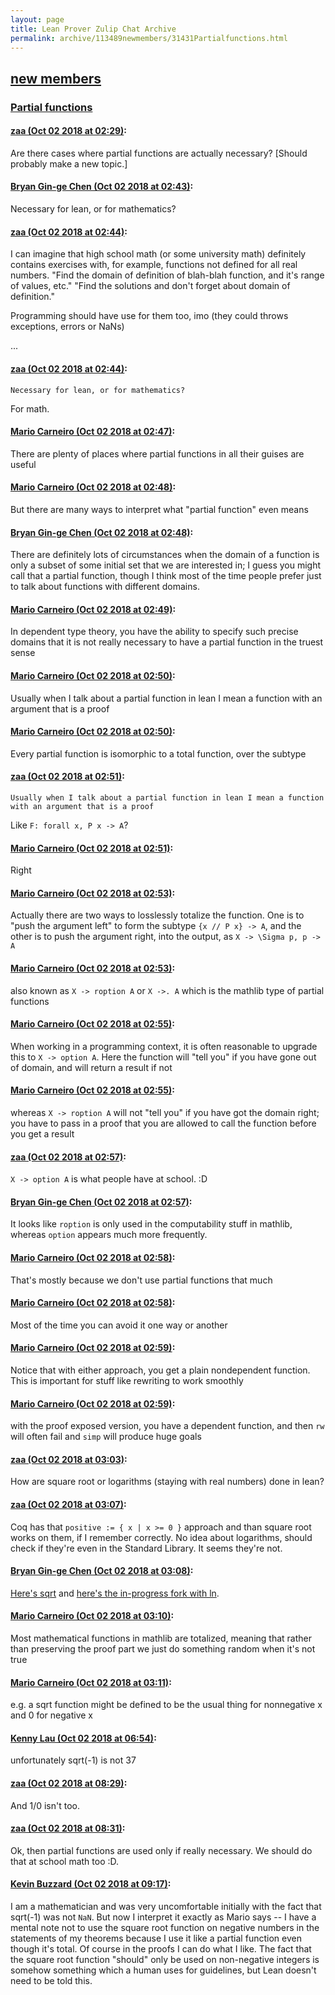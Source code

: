 ```yaml
---
layout: page
title: Lean Prover Zulip Chat Archive 
permalink: archive/113489newmembers/31431Partialfunctions.html
---
```


## [new members](index.html)
### [Partial functions](31431Partialfunctions.html)

#### [zaa (Oct 02 2018 at 02:29)](https://leanprover.zulipchat.com/#narrow/stream/113489-new%20members/topic/Partial%20functions/near/135005256):
Are there cases where partial functions are actually necessary? [Should probably make a new topic.]

#### [Bryan Gin-ge Chen (Oct 02 2018 at 02:43)](https://leanprover.zulipchat.com/#narrow/stream/113489-new%20members/topic/Partial%20functions/near/135005726):
Necessary for lean, or for mathematics?

#### [zaa (Oct 02 2018 at 02:44)](https://leanprover.zulipchat.com/#narrow/stream/113489-new%20members/topic/Partial%20functions/near/135005767):
I can imagine that high school math (or some university math) definitely contains exercises with, for example, functions not defined for all real numbers.
"Find the domain of definition of blah-blah function, and it's range of values, etc."
"Find the solutions and don't forget about domain of definition."

Programming should have use for them too, imo (they could throws exceptions, errors or NaNs)

...

#### [zaa (Oct 02 2018 at 02:44)](https://leanprover.zulipchat.com/#narrow/stream/113489-new%20members/topic/Partial%20functions/near/135005768):
```quote
Necessary for lean, or for mathematics?
```
For math.

#### [Mario Carneiro (Oct 02 2018 at 02:47)](https://leanprover.zulipchat.com/#narrow/stream/113489-new%20members/topic/Partial%20functions/near/135005836):
There are plenty of places where partial functions in all their guises are useful

#### [Mario Carneiro (Oct 02 2018 at 02:48)](https://leanprover.zulipchat.com/#narrow/stream/113489-new%20members/topic/Partial%20functions/near/135005877):
But there are many ways to interpret what "partial function" even means

#### [Bryan Gin-ge Chen (Oct 02 2018 at 02:48)](https://leanprover.zulipchat.com/#narrow/stream/113489-new%20members/topic/Partial%20functions/near/135005878):
There are definitely lots of circumstances when the domain of a function is only a subset of some initial set that we are interested in; I guess you might call that a partial function, though I think most of the time people prefer just to talk about functions with different domains.

#### [Mario Carneiro (Oct 02 2018 at 02:49)](https://leanprover.zulipchat.com/#narrow/stream/113489-new%20members/topic/Partial%20functions/near/135005889):
In dependent type theory, you have the ability to specify such precise domains that it is not really necessary to have a partial function in the truest sense

#### [Mario Carneiro (Oct 02 2018 at 02:50)](https://leanprover.zulipchat.com/#narrow/stream/113489-new%20members/topic/Partial%20functions/near/135005934):
Usually when I talk about a partial function in lean I mean a function with an argument that is a proof

#### [Mario Carneiro (Oct 02 2018 at 02:50)](https://leanprover.zulipchat.com/#narrow/stream/113489-new%20members/topic/Partial%20functions/near/135005943):
Every partial function is isomorphic to a total function, over the subtype

#### [zaa (Oct 02 2018 at 02:51)](https://leanprover.zulipchat.com/#narrow/stream/113489-new%20members/topic/Partial%20functions/near/135005954):
```quote
Usually when I talk about a partial function in lean I mean a function with an argument that is a proof
```
Like `F: forall x, P x -> A`?

#### [Mario Carneiro (Oct 02 2018 at 02:51)](https://leanprover.zulipchat.com/#narrow/stream/113489-new%20members/topic/Partial%20functions/near/135005957):
Right

#### [Mario Carneiro (Oct 02 2018 at 02:53)](https://leanprover.zulipchat.com/#narrow/stream/113489-new%20members/topic/Partial%20functions/near/135006020):
Actually there are two ways to losslessly totalize the function. One is to "push the argument left" to form the subtype `{x // P x} -> A`, and the other is to push the argument right, into the output, as `X -> \Sigma p, p -> A`

#### [Mario Carneiro (Oct 02 2018 at 02:53)](https://leanprover.zulipchat.com/#narrow/stream/113489-new%20members/topic/Partial%20functions/near/135006025):
also known as `X -> roption A` or `X ->. A` which is the mathlib type of partial functions

#### [Mario Carneiro (Oct 02 2018 at 02:55)](https://leanprover.zulipchat.com/#narrow/stream/113489-new%20members/topic/Partial%20functions/near/135006076):
When working in a programming context, it is often reasonable to upgrade this to `X -> option A`. Here the function will "tell you" if you have gone out of domain, and will return a result if not

#### [Mario Carneiro (Oct 02 2018 at 02:55)](https://leanprover.zulipchat.com/#narrow/stream/113489-new%20members/topic/Partial%20functions/near/135006085):
whereas `X -> roption A` will not "tell you" if you have got the domain right; you have to pass in a proof that you are allowed to call the function before you get a result

#### [zaa (Oct 02 2018 at 02:57)](https://leanprover.zulipchat.com/#narrow/stream/113489-new%20members/topic/Partial%20functions/near/135006134):
`X -> option A` is what people have at school. :D

#### [Bryan Gin-ge Chen (Oct 02 2018 at 02:57)](https://leanprover.zulipchat.com/#narrow/stream/113489-new%20members/topic/Partial%20functions/near/135006139):
It looks like `roption` is only used in the computability stuff in mathlib, whereas `option` appears much more frequently.

#### [Mario Carneiro (Oct 02 2018 at 02:58)](https://leanprover.zulipchat.com/#narrow/stream/113489-new%20members/topic/Partial%20functions/near/135006187):
That's mostly because we don't use partial functions that much

#### [Mario Carneiro (Oct 02 2018 at 02:58)](https://leanprover.zulipchat.com/#narrow/stream/113489-new%20members/topic/Partial%20functions/near/135006189):
Most of the time you can avoid it one way or another

#### [Mario Carneiro (Oct 02 2018 at 02:59)](https://leanprover.zulipchat.com/#narrow/stream/113489-new%20members/topic/Partial%20functions/near/135006205):
Notice that with either approach, you get a plain nondependent function. This is important for stuff like rewriting to work smoothly

#### [Mario Carneiro (Oct 02 2018 at 02:59)](https://leanprover.zulipchat.com/#narrow/stream/113489-new%20members/topic/Partial%20functions/near/135006216):
with the proof exposed version, you have a dependent function, and then `rw` will often fail and `simp` will produce huge goals

#### [zaa (Oct 02 2018 at 03:03)](https://leanprover.zulipchat.com/#narrow/stream/113489-new%20members/topic/Partial%20functions/near/135006411):
How are square root or logarithms (staying with real numbers) done in lean?

#### [zaa (Oct 02 2018 at 03:07)](https://leanprover.zulipchat.com/#narrow/stream/113489-new%20members/topic/Partial%20functions/near/135006601):
Coq has that `positive := { x | x >= 0 }` approach and than square root works on them, if I remember correctly.
No idea about logarithms, should check if they're even in the Standard Library. It seems they're not.

#### [Bryan Gin-ge Chen (Oct 02 2018 at 03:08)](https://leanprover.zulipchat.com/#narrow/stream/113489-new%20members/topic/Partial%20functions/near/135006655):
[Here's sqrt](﻿﻿﻿﻿https://github.com/leanprover/mathlib/blob/master/data/real/basic.lean#L508) and [here's the in-progress fork with ln](https://github.com/leanprover-community/mathlib/blob/exp/analysis/exponential.lean#L119).

#### [Mario Carneiro (Oct 02 2018 at 03:10)](https://leanprover.zulipchat.com/#narrow/stream/113489-new%20members/topic/Partial%20functions/near/135006734):
Most mathematical functions in mathlib are totalized, meaning that rather than preserving the proof part we just do something random when it's not true

#### [Mario Carneiro (Oct 02 2018 at 03:11)](https://leanprover.zulipchat.com/#narrow/stream/113489-new%20members/topic/Partial%20functions/near/135006750):
e.g. a sqrt function might be defined to be the usual thing for nonnegative x and 0 for negative x

#### [Kenny Lau (Oct 02 2018 at 06:54)](https://leanprover.zulipchat.com/#narrow/stream/113489-new%20members/topic/Partial%20functions/near/135013778):
unfortunately sqrt(-1) is not 37

#### [zaa (Oct 02 2018 at 08:29)](https://leanprover.zulipchat.com/#narrow/stream/113489-new%20members/topic/Partial%20functions/near/135016849):
And 1/0 isn't too.

#### [zaa (Oct 02 2018 at 08:31)](https://leanprover.zulipchat.com/#narrow/stream/113489-new%20members/topic/Partial%20functions/near/135016912):
Ok, then partial functions are used only if really necessary. We should do that at school math too :D.

#### [Kevin Buzzard (Oct 02 2018 at 09:17)](https://leanprover.zulipchat.com/#narrow/stream/113489-new%20members/topic/Partial%20functions/near/135018459):
I am a mathematician and was very uncomfortable initially with the fact that sqrt(-1) was not `NaN`. But now I interpret it exactly as Mario says -- I have a mental note not to use the square root function on negative numbers in the statements of my theorems because I use it like a partial function even though it's total. Of course in the proofs I can do what I like. The fact that the square root function "should" only be used on non-negative integers is somehow something which a human uses for guidelines, but Lean doesn't need to be told this.

